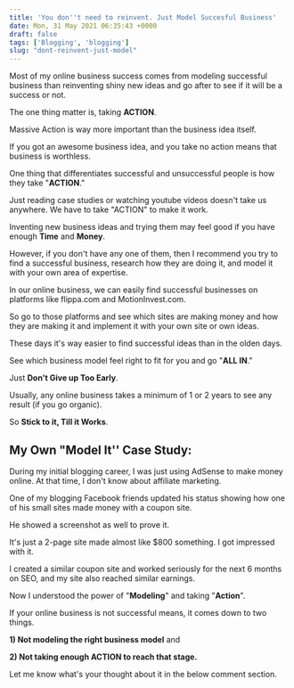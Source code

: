 ```yaml
---
title: 'You don''t need to reinvent. Just Model Succesful Business'
date: Mon, 31 May 2021 06:35:43 +0000
draft: false
tags: ['Blogging', 'blogging']
slug: "dont-reinvent-just-model"
---
```


Most of my online business success comes from modeling successful business than reinventing shiny new ideas and go after to see if it will be a success or not.

The one thing matter is, taking **ACTION**. 

Massive Action is way more important than the business idea itself. 

If you got an awesome business idea, and you take no action means that business is worthless.

One thing that differentiates successful and unsuccessful people is how they take "**ACTION**."

Just reading case studies or watching youtube videos doesn't take us anywhere. We have to take "ACTION" to make it work.

Inventing new business ideas and trying them may feel good if you have enough **Time** and **Money**.

However, if you don't have any one of them, then I recommend you try to find a successful business, research how they are doing it, and model it with your own area of expertise.

In our online business, we can easily find successful businesses on platforms like flippa.com and MotionInvest.com. 

So go to those platforms and see which sites are making money and how they are making it and implement it with your own site or own ideas.

These days it's way easier to find successful ideas than in the olden days.

See which business model feel right to fit for you and go "**ALL IN**." 

Just **Don't Give up Too Early**. 

Usually, any online business takes a minimum of 1 or 2 years to see any result (if you go organic). 

So **Stick to it, Till it Works**. 

My Own "Model It'' Case Study:
------------------------------

During my initial blogging career, I was just using AdSense to make money online. At that time, I don't know about affiliate marketing.

One of my blogging Facebook friends updated his status showing how one of his small sites made money with a coupon site. 

He showed a screenshot as well to prove it. 

It's just a 2-page site made almost like $800 something. I got impressed with it.

I created a similar coupon site and worked seriously for the next 6 months on SEO, and my site also reached similar earnings. 

Now I understood the power of "**Modeling**" and taking "**Action**".

If your online business is not successful means, it comes down to two things. 

**1) Not modeling the right business model** and

**2) Not taking enough ACTION to reach that stage.**

Let me know what's your thought about it in the below comment section.